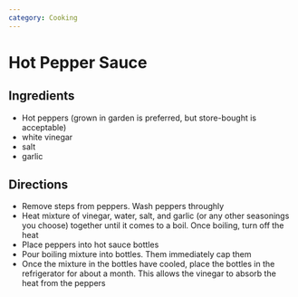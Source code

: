```yaml
---
category: Cooking
---
```


# Hot Pepper Sauce

## Ingredients

* Hot peppers (grown in garden is preferred, but store-bought is acceptable)
* white vinegar
* salt
* garlic

## Directions

* Remove steps from peppers. Wash peppers throughly
* Heat mixture of vinegar, water, salt, and garlic (or any other seasonings you choose) together until it 
comes to a boil. Once boiling, turn off the heat
* Place peppers into hot sauce bottles
* Pour boiling mixture into bottles. Them immediately cap them
* Once the mixture in the bottles have cooled, place the bottles in the refrigerator for about a month. This 
allows the vinegar to absorb the heat from the peppers